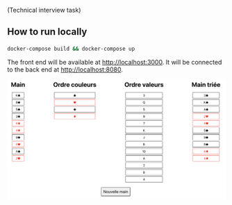(Technical interview task)

## How to run locally

```bash
docker-compose build && docker-compose up
```

The front end will be available at [http://localhost:3000](http://localhost:3000).
It will be connected to the back end at [http://localhost:8080](http://localhost:8080).

![Screenshot](screencap.png)
